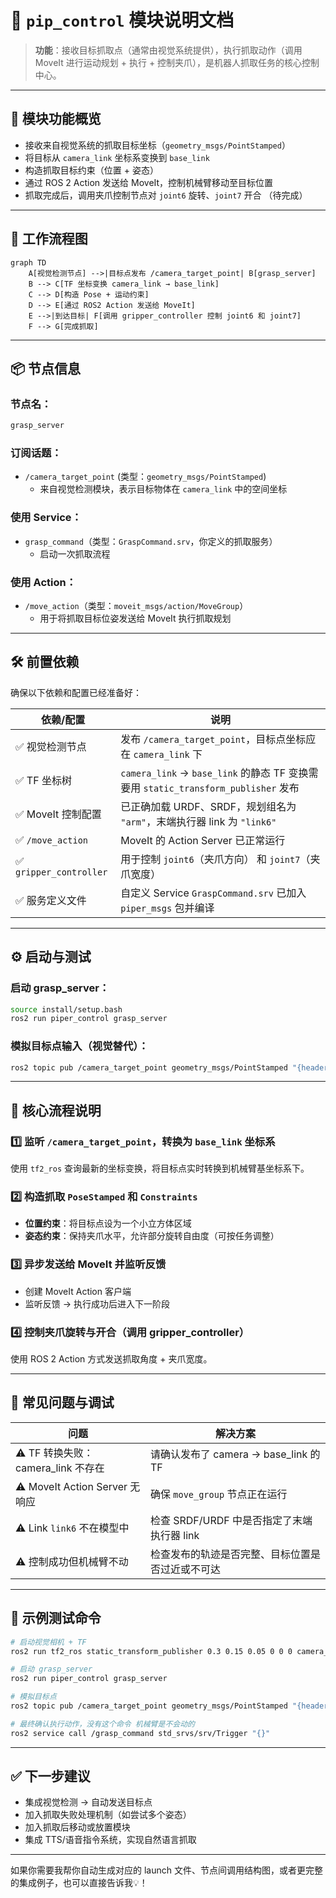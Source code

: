 # 🦾 `pip_control` 模块说明文档

> **功能**：接收目标抓取点（通常由视觉系统提供），执行抓取动作（调用 MoveIt 进行运动规划 + 执行 + 控制夹爪），是机器人抓取任务的核心控制中心。

---

## 🧩 模块功能概览

- 接收来自视觉系统的抓取目标坐标（`geometry_msgs/PointStamped`）
- 将目标从 `camera_link` 坐标系变换到 `base_link`
- 构造抓取目标约束（位置 + 姿态）
- 通过 ROS 2 Action 发送给 MoveIt，控制机械臂移动至目标位置
- 抓取完成后，调用夹爪控制节点对 `joint6` 旋转、`joint7` 开合 （待完成）

---

## 🚀 工作流程图

```mermaid
graph TD
    A[视觉检测节点] -->|目标点发布 /camera_target_point| B[grasp_server]
    B --> C[TF 坐标变换 camera_link → base_link]
    C --> D[构造 Pose + 运动约束]
    D --> E[通过 ROS2 Action 发送给 MoveIt]
    E -->|到达目标| F[调用 gripper_controller 控制 joint6 和 joint7]
    F --> G[完成抓取]
```

---

## 📦 节点信息

### 节点名：
```bash
grasp_server
```

### 订阅话题：
- `/camera_target_point` (类型：`geometry_msgs/PointStamped`)
  - 来自视觉检测模块，表示目标物体在 `camera_link` 中的空间坐标

### 使用 Service：
- `grasp_command`（类型：`GraspCommand.srv`，你定义的抓取服务）
  - 启动一次抓取流程

### 使用 Action：
- `/move_action`（类型：`moveit_msgs/action/MoveGroup`）
  - 用于将抓取目标位姿发送给 MoveIt 执行抓取规划
---

## 🛠️ 前置依赖

确保以下依赖和配置已经准备好：

| 依赖/配置               | 说明                                                                 |
|------------------------|----------------------------------------------------------------------|
| ✅ 视觉检测节点         | 发布 `/camera_target_point`，目标点坐标应在 `camera_link` 下        |
| ✅ TF 坐标树           | `camera_link` → `base_link` 的静态 TF 变换需要用 `static_transform_publisher` 发布 |
| ✅ MoveIt 控制配置     | 已正确加载 URDF、SRDF，规划组名为 `"arm"`，末端执行器 link 为 `"link6"` |
| ✅ `/move_action`       | MoveIt 的 Action Server 已正常运行                                 |
| ✅ `gripper_controller` | 用于控制 `joint6`（夹爪方向） 和 `joint7`（夹爪宽度）               |
| ✅ 服务定义文件         | 自定义 Service `GraspCommand.srv` 已加入 `piper_msgs` 包并编译       |

---

## ⚙️ 启动与测试

### 启动 grasp_server：

```bash
source install/setup.bash
ros2 run piper_control grasp_server
```

### 模拟目标点输入（视觉替代）：

```bash
ros2 topic pub /camera_target_point geometry_msgs/PointStamped "{header: {frame_id: 'camera_link'}, point: {x: 0.4, y: 0.0, z: 0.2}}"
```

---

## 🧠 核心流程说明

### 1️⃣ 监听 `/camera_target_point`，转换为 `base_link` 坐标系

使用 `tf2_ros` 查询最新的坐标变换，将目标点实时转换到机械臂基坐标系下。

### 2️⃣ 构造抓取 `PoseStamped` 和 `Constraints`

- **位置约束**：将目标点设为一个小立方体区域
- **姿态约束**：保持夹爪水平，允许部分旋转自由度（可按任务调整）

### 3️⃣ 异步发送给 MoveIt 并监听反馈

- 创建 MoveIt Action 客户端
- 监听反馈 → 执行成功后进入下一阶段

### 4️⃣ 控制夹爪旋转与开合（调用 gripper_controller）

使用 ROS 2 Action 方式发送抓取角度 + 夹爪宽度。

---

## 🛑 常见问题与调试

| 问题                                                   | 解决方案                                                             |
|--------------------------------------------------------|----------------------------------------------------------------------|
| ⚠️ TF 转换失败：camera_link 不存在                    | 请确认发布了 camera → base_link 的 TF                              |
| ⚠️ MoveIt Action Server 无响应                         | 确保 `move_group` 节点正在运行                                     |
| ⚠️ Link `link6` 不在模型中                            | 检查 SRDF/URDF 中是否指定了末端执行器 link                          |
| ⚠️ 控制成功但机械臂不动                               | 检查发布的轨迹是否完整、目标位置是否过近或不可达                    |

---

## 🧪 示例测试命令

```bash
# 启动视觉相机 + TF
ros2 run tf2_ros static_transform_publisher 0.3 0.15 0.05 0 0 0 camera_link base_link

# 启动 grasp_server
ros2 run piper_control grasp_server

# 模拟目标点
ros2 topic pub /camera_target_point geometry_msgs/PointStamped "{header: {frame_id: 'camera_link'}, point: {x: 0.4, y: 0.1, z: 0.2}}"

# 最终确认执行动作，没有这个命令 机械臂是不会动的
ros2 service call /grasp_command std_srvs/srv/Trigger "{}"
```

---

## ✅ 下一步建议

- 集成视觉检测 → 自动发送目标点
- 加入抓取失败处理机制（如尝试多个姿态）
- 加入抓取后移动或放置模块
- 集成 TTS/语音指令系统，实现自然语言抓取

---

如果你需要我帮你自动生成对应的 launch 文件、节点间调用结构图，或者更完整的集成例子，也可以直接告诉我💡！
